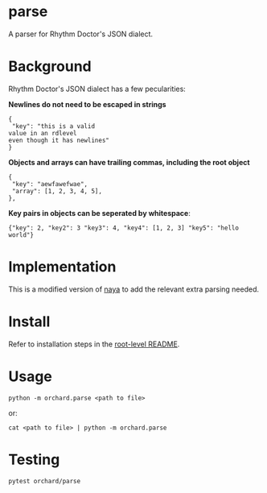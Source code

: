 # parse

A parser for Rhythm Doctor's JSON dialect.

# Background

Rhythm Doctor's JSON dialect has a few pecularities:

**Newlines do not need to be escaped in strings**

```
{
 "key": "this is a valid
value in an rdlevel
even though it has newlines"
}
```

**Objects and arrays can have trailing commas, including the root object**

```
{
 "key": "aewfawefwae",
 "array": [1, 2, 3, 4, 5],
},
```

**Key pairs in objects can be seperated by whitespace**:

```
{"key": 2, "key2": 3 "key3": 4, "key4": [1, 2, 3] "key5": "hello world"}
```

# Implementation

This is a modified version of [naya](https://github.com/danielyule/naya) to add the relevant
extra parsing needed.  


# Install

Refer to installation steps in the [root-level README](../../README.md).


# Usage

`python -m orchard.parse <path to file>`

or:

`cat <path to file> | python -m orchard.parse`

# Testing

`pytest orchard/parse`
